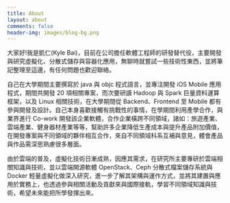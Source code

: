 ```yaml
---
title: About
layout: about
comments: false
header-img: images/blog-bg.png
---
```

大家好!我是凱仁(Kyle Bai)，目前在公司擔任軟體工程師的研發替代役，主要開發與研究虛擬化、分散式儲存與容器化應用，無聊時就嘗試一些技術性東西，並將筆記整理至這邊，有任何問題也歡迎聯絡。

自己在⼤學期間主要撰寫於 java 與 objc 程式語⾔，並專注開發 iOS Mobile 應用程式，期間共開發 20 項相關專案，而次要研讀 Hadoop 與 Spark 巨量資料運算框架，以及 Linux 相關技術，在大學期間從 Backend、Frontend 至 Mobile 都有參與開發及設計。自己本身喜歡接觸有挑戰性的事情，在學期間利用產學合作，與業界進行 Co-work 開發該企業軟體，合作企業橫跨不同領域，諸如：旅遊產業、雲端產業、健⾝器材產業等等，幫助許多企業降低⽣產成本與提升產品附加價值，在開發專案與不同領域的夥伴相互合作，來⾃不同領域科系互補與意⾒，體會產品與作品需深思熟慮很多層⾯。

由於雲端的普及，虛擬化技術⽇漸成熟，因應其需求，在研究所主要專研於雲端相關知識與技術，並以雲端開源軟體 OpenStack、Ceph 分散式檔案儲存系統與 Docker 輕量虛擬化做深⼊研究，進⼀步了解其架構與運作⽅式，並將其建置與應⽤於實務上，也透過參與相關活動及貢獻來與國際接軌，學習不同領域知識與技術，希望未來能把所學發揮出來。
